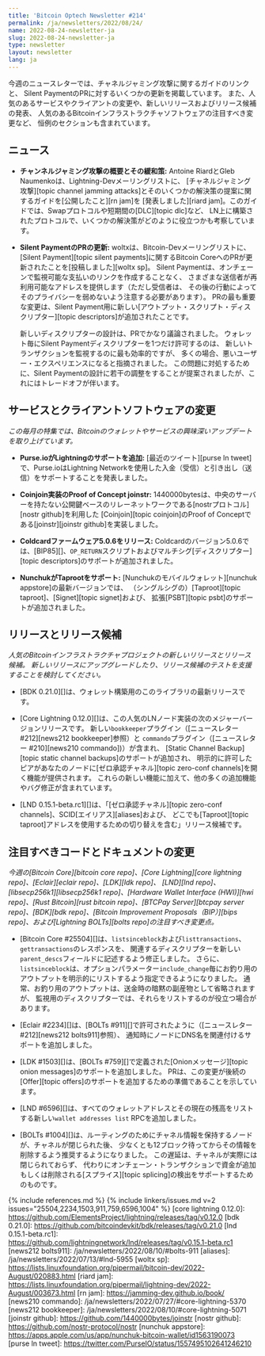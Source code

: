 ```yaml
---
title: 'Bitcoin Optech Newsletter #214'
permalink: /ja/newsletters/2022/08/24/
name: 2022-08-24-newsletter-ja
slug: 2022-08-24-newsletter-ja
type: newsletter
layout: newsletter
lang: ja
---
```

今週のニュースレターでは、チャネルジャミング攻撃に関するガイドのリンクと、
Silent PaymentのPRに対するいくつかの更新を掲載しています。
また、人気のあるサービスやクライアントの変更や、新しいリリースおよびリリース候補の発表、
人気のあるBitcoinインフラストラクチャソフトウェアの注目すべき変更など、
恒例のセクションも含まれています。

## ニュース

- **<!--overview-of-channel-jamming-attacks-and-mitigations-->チャンネルジャミング攻撃の概要とその緩和策:**
  Antoine RiardとGleb Naumenkoは、Lightning-Devメーリングリストに、
  [チャネルジャミング攻撃][topic channel jamming attacks]とそのいくつかの解決策の提案に関するガイドを[公開したこと][rn jam]を
  [発表しました][riard jam]。このガイドでは、Swapプロトコルや短期間の[DLC][topic dlc]など、
  LN上に構築されたプロトコルで、いくつかの解決策がどのように役立つかも考察しています。

- **Silent PaymentのPRの更新:** woltxは、Bitcoin-Devメーリングリストに、
  [Silent Payment][topic silent payments]に関するBitcoin CoreへのPRが更新されたことを[投稿しました][woltx sp]。
  Silent Paymentは、オンチェーンで監視可能な支払いのリンクを作成することなく、
  さまざまな送信者が再利用可能なアドレスを提供します（ただし受信者は、
  その後の行動によってそのプライバシーを弱めないよう注意する必要があります）。
  PRの最も重要な変更は、Silent Payment用に新しい[アウトプット・スクリプト・ディスクリプター][topic descriptors]が追加されたことです。

    新しいディスクリプターの設計は、PRでかなり議論されました。
    ウォレット毎にSilent Paymentディスクリプターを1つだけ許可するのは、
    新しいトランザクションを監視するのに最も効率的ですが、
    多くの場合、悪いユーザー・エクスペリエンスになると指摘されました。
    この問題に対処するために、Silent Paymentの設計に若干の調整をすることが提案されましたが、これにはトレードオフが伴います。

## サービスとクライアントソフトウェアの変更

*この毎月の特集では、Bitcoinのウォレットやサービスの興味深いアップデートを取り上げています。*

- **Purse.ioがLightningのサポートを追加:**
  [最近のツイート][purse ln tweet]で、Purse.ioはLightning Networkを使用した入金（受信）と引き出し（送信）をサポートすることを発表しました。

- **Coinjoin実装のProof of Concept joinstr:**
  1440000bytesは、中央のサーバーを持たない公開鍵ベースのリレーネットワークである[nostrプロトコル][nostr github]を利用した
  [Coinjoin][topic coinjoin]のProof of Conceptである[joinstr][joinstr github]を実装しました。

- **Coldcardファームウェア5.0.6をリリース:**
  Coldcardのバージョン5.0.6では、[BIP85][]、`OP_RETURN`スクリプトおよびマルチシグ[ディスクリプター][topic descriptors]のサポートが追加されました。

- **NunchukがTaprootをサポート:**
  [Nunchukのモバイルウォレット][nunchuk appstore]の最新バージョンでは、
  （シングルシグの）[Taproot][topic taproot]、[Signet][topic signet]および、
  拡張[PSBT][topic psbt]のサポートが追加されました。

## リリースとリリース候補

*人気のBitcoinインフラストラクチャプロジェクトの新しいリリースとリリース候補。
新しいリリースにアップグレードしたり、リリース候補のテストを支援することを検討してください。*

- [BDK 0.21.0][]は、ウォレット構築用のこのライブラリの最新リリースです。

- [Core Lightning 0.12.0][]は、この人気のLNノード実装の次のメジャーバージョンリリースです。
  新しい`bookkeeper`プラグイン（[ニュースレター #212][news212 bookkeeper]参照）と
  `commando`プラグイン（[ニュースレター #210][news210 commando])）が含まれ、
  [Static Channel Backup][topic static channel backups]のサポートが追加され、
  明示的に許可したピアがあなたのノードに[ゼロ承認チャネル][topic zero-conf channels]を開く機能が提供されます。
  これらの新しい機能に加えて、他の多くの追加機能やバグ修正が含まれています。

- [LND 0.15.1-beta.rc1][]は、「[ゼロ承認チャネル][topic zero-conf channels]、SCID[エイリアス][aliases]および、
  どこでも[Taproot][topic taproot]アドレスを使用するための切り替えを含む」リリース候補です。

## 注目すべきコードとドキュメントの変更

*今週の[Bitcoin Core][bitcoin core repo]、[Core
Lightning][core lightning repo]、[Eclair][eclair repo]、[LDK][ldk repo]、
[LND][lnd repo]、[libsecp256k1][libsecp256k1 repo]、[Hardware Wallet
Interface (HWI)][hwi repo]、[Rust Bitcoin][rust bitcoin repo]、[BTCPay
Server][btcpay server repo]、[BDK][bdk repo]、[Bitcoin Improvement
Proposals（BIP）][bips repo]、および[Lightning BOLTs][bolts repo]の注目すべき変更点。*

- [Bitcoin Core #25504][]は、`listsinceblock`および`listtransactions`、`gettransactions`のレスポンスを、
  関連するディスクリプターを新しい`parent_descs`フィールドに記述するよう修正しました。
  さらに、`listsinceblock`は、オプションパラメーター`include_change`毎にお釣り用のアウトプットを明示的にリストするよう指定できるようになりました。
  通常、お釣り用のアウトプットは、送金時の暗黙の副産物として省略されますが、
  監視用のディスクリプターでは、それらをリストするのが役立つ場合があります。

- [Eclair #2234][]は、[BOLTs #911][]で許可されたように（[ニュースレター #212][news212 bolts911]参照）、
  通知時にノードにDNS名を関連付けるサポートを追加しました。

- [LDK #1503][]は、[BOLTs #759][]で定義された[Onionメッセージ][topic onion messages]のサポートを追加しました。
  PRは、この変更が後続の[Offer][topic offers]のサポートを追加するための準備であることを示しています。

- [LND #6596][]は、すべてのウォレットアドレスとその現在の残高をリストする新しい`wallet addresses list` RPCを追加しました。

- [BOLTs #1004][]は、ルーティングのためにチャネル情報を保持するノードが、チャネルが閉じられた後、
  少なくとも12ブロック待ってからその情報を削除するよう推奨するようになりました。
  この遅延は、チャネルが実際には閉じられておらず、
  代わりにオンチェーン・トランザクションで資金が追加もしくは削除される[スプライス][topic splicing]の検出をサポートするためのものです。

{% include references.md %}
{% include linkers/issues.md v=2 issues="25504,2234,1503,911,759,6596,1004" %}
[core lightning 0.12.0]: https://github.com/ElementsProject/lightning/releases/tag/v0.12.0
[bdk 0.21.0]: https://github.com/bitcoindevkit/bdk/releases/tag/v0.21.0
[lnd 0.15.1-beta.rc1]: https://github.com/lightningnetwork/lnd/releases/tag/v0.15.1-beta.rc1
[news212 bolts911]: /ja/newsletters/2022/08/10/#bolts-911
[aliases]: /ja/newsletters/2022/07/13/#lnd-5955
[woltx sp]: https://lists.linuxfoundation.org/pipermail/bitcoin-dev/2022-August/020883.html
[riard jam]: https://lists.linuxfoundation.org/pipermail/lightning-dev/2022-August/003673.html
[rn jam]: https://jamming-dev.github.io/book/
[news210 commando]: /ja/newsletters/2022/07/27/#core-lightning-5370
[news212 bookkeeper]: /ja/newsletters/2022/08/10/#core-lightning-5071
[joinstr github]: https://github.com/1440000bytes/joinstr
[nostr github]: https://github.com/nostr-protocol/nostr
[nunchuk appstore]: https://apps.apple.com/us/app/nunchuk-bitcoin-wallet/id1563190073
[purse ln tweet]: https://twitter.com/PurseIO/status/1557495102641246210
